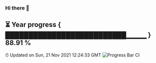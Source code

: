 ### Hi there 👋
⏳ Year progress { ██████████████████████████▁▁▁▁ } 88.91 %
---
⏰ Updated on Sun, 21 Nov 2021 12:24:33 GMT
![Progress Bar CI](https://github.com/liununu/liununu/workflows/Progress%20Bar%20CI/badge.svg)
